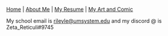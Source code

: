 [Home](README.md) | [About Me](aboutme.md) | [My Resume](resume.md) | [My Art and Comic](art.md)

My school email is rileyle@umsystem.edu and my discord @ is Zeta_Reticuli#9745
